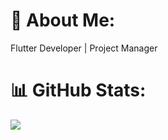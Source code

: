 # 💫 About Me:
Flutter Developer | Project Manager


# 📊 GitHub Stats:
![](https://github-readme-streak-stats.herokuapp.com/?user=iamyusif&theme=dark&hide_border=false)<br/><br>

<!-- Proudly created with GPRM ( https://gprm.itsvg.in ) -->
